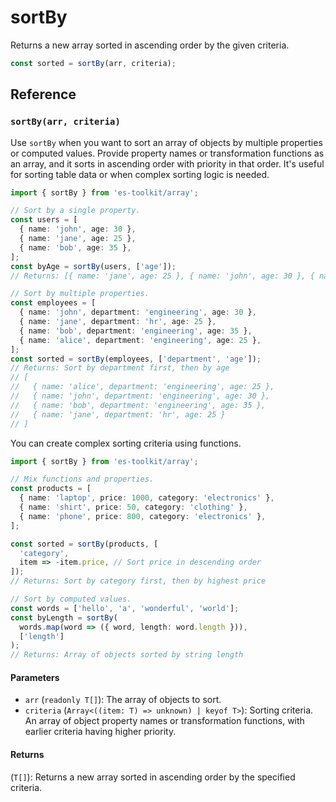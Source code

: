 # sortBy

Returns a new array sorted in ascending order by the given criteria.

```typescript
const sorted = sortBy(arr, criteria);
```

## Reference

### `sortBy(arr, criteria)`

Use `sortBy` when you want to sort an array of objects by multiple properties or computed values. Provide property names or transformation functions as an array, and it sorts in ascending order with priority in that order. It's useful for sorting table data or when complex sorting logic is needed.

```typescript
import { sortBy } from 'es-toolkit/array';

// Sort by a single property.
const users = [
  { name: 'john', age: 30 },
  { name: 'jane', age: 25 },
  { name: 'bob', age: 35 },
];
const byAge = sortBy(users, ['age']);
// Returns: [{ name: 'jane', age: 25 }, { name: 'john', age: 30 }, { name: 'bob', age: 35 }]

// Sort by multiple properties.
const employees = [
  { name: 'john', department: 'engineering', age: 30 },
  { name: 'jane', department: 'hr', age: 25 },
  { name: 'bob', department: 'engineering', age: 35 },
  { name: 'alice', department: 'engineering', age: 25 },
];
const sorted = sortBy(employees, ['department', 'age']);
// Returns: Sort by department first, then by age
// [
//   { name: 'alice', department: 'engineering', age: 25 },
//   { name: 'john', department: 'engineering', age: 30 },
//   { name: 'bob', department: 'engineering', age: 35 },
//   { name: 'jane', department: 'hr', age: 25 }
// ]
```

You can create complex sorting criteria using functions.

```typescript
import { sortBy } from 'es-toolkit/array';

// Mix functions and properties.
const products = [
  { name: 'laptop', price: 1000, category: 'electronics' },
  { name: 'shirt', price: 50, category: 'clothing' },
  { name: 'phone', price: 800, category: 'electronics' },
];

const sorted = sortBy(products, [
  'category',
  item => -item.price, // Sort price in descending order
]);
// Returns: Sort by category first, then by highest price

// Sort by computed values.
const words = ['hello', 'a', 'wonderful', 'world'];
const byLength = sortBy(
  words.map(word => ({ word, length: word.length })),
  ['length']
);
// Returns: Array of objects sorted by string length
```

#### Parameters

- `arr` (`readonly T[]`): The array of objects to sort.
- `criteria` (`Array<((item: T) => unknown) | keyof T>`): Sorting criteria. An array of object property names or transformation functions, with earlier criteria having higher priority.

#### Returns

(`T[]`): Returns a new array sorted in ascending order by the specified criteria.
